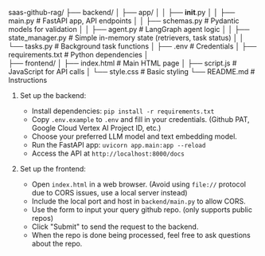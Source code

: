 saas-github-rag/
├── backend/
│   ├── app/
│   │   ├── __init__.py
│   │   ├── main.py         # FastAPI app, API endpoints
│   │   ├── schemas.py      # Pydantic models for validation
│   │   ├── agent.py        # LangGraph agent logic 
│   │   ├── state_manager.py # Simple in-memory state (retrievers, task status)
│   │   └── tasks.py        # Background task functions
│   ├── .env              # Credentials 
│   ├── requirements.txt  # Python dependencies
│   
├── frontend/
│   ├── index.html        # Main HTML page
│   ├── script.js         # JavaScript for API calls
│   └── style.css         # Basic styling
└── README.md             # Instructions

1. Set up the backend:
   - Install dependencies: `pip install -r requirements.txt`
   - Copy `.env.example` to `.env` and fill in your credentials. (Github PAT, Google Cloud Vertex AI Project ID, etc.)
   - Choose your preferred LLM model and text embedding model.
   - Run the FastAPI app: `uvicorn app.main:app --reload`
   - Access the API at `http://localhost:8000/docs`

2. Set up the frontend:
    - Open `index.html` in a web browser. (Avoid using `file://` protocol due to CORS issues, use a local server instead)
    - Include the local port and host in `backend/main.py` to allow CORS.
    - Use the form to input your query github repo. (only supports public repos)
    - Click "Submit" to send the request to the backend.
    - When the repo is done being processed, feel free to ask questions about the repo.